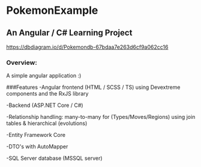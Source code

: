# PokemonExample
## An Angular / C# Learning Project
https://dbdiagram.io/d/Pokemondb-67bdaa7e263d6cf9a062cc16

### Overview:
A simple angular application :)

###Features
-Angular frontend (HTML / SCSS / TS) using Devextreme components and the RxJS library

-Backend (ASP.NET Core / C#)

-Relationship handling: many-to-many for (Types/Moves/Regions) using join tables & hierarchical (evolutions)

-Entity Framework Core

-DTO's with AutoMapper

-SQL Server database (MSSQL server)
